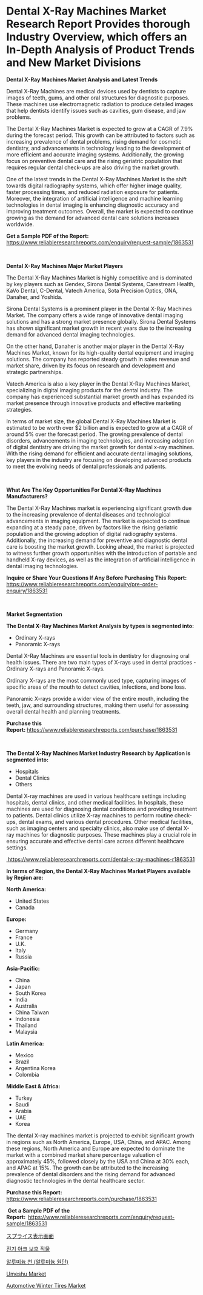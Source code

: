 <p><h1>Dental X-Ray Machines Market Research Report Provides thorough Industry Overview, which offers an In-Depth Analysis of Product Trends and New Market Divisions</h1></p><p><strong>Dental X-Ray Machines Market Analysis and Latest Trends</strong></p>
<p><p>Dental X-Ray Machines are medical devices used by dentists to capture images of teeth, gums, and other oral structures for diagnostic purposes. These machines use electromagnetic radiation to produce detailed images that help dentists identify issues such as cavities, gum disease, and jaw problems.</p><p>The Dental X-Ray Machines Market is expected to grow at a CAGR of 7.9% during the forecast period. This growth can be attributed to factors such as increasing prevalence of dental problems, rising demand for cosmetic dentistry, and advancements in technology leading to the development of more efficient and accurate imaging systems. Additionally, the growing focus on preventive dental care and the rising geriatric population that requires regular dental check-ups are also driving the market growth.</p><p>One of the latest trends in the Dental X-Ray Machines Market is the shift towards digital radiography systems, which offer higher image quality, faster processing times, and reduced radiation exposure for patients. Moreover, the integration of artificial intelligence and machine learning technologies in dental imaging is enhancing diagnostic accuracy and improving treatment outcomes. Overall, the market is expected to continue growing as the demand for advanced dental care solutions increases worldwide.</p></p>
<p><strong>Get a Sample PDF of the Report:&nbsp;</strong> <a href="https://www.reliableresearchreports.com/enquiry/request-sample/1863531">https://www.reliableresearchreports.com/enquiry/request-sample/1863531</a></p>
<p>&nbsp;</p>
<p><strong>Dental X-Ray Machines Major Market Players</strong></p>
<p><p>The Dental X-Ray Machines Market is highly competitive and is dominated by key players such as Gendex, Sirona Dental Systems, Carestream Health, KaVo Dental, C-Dental, Vatech America, Sota Precision Optics, ONA, Danaher, and Yoshida.</p><p>Sirona Dental Systems is a prominent player in the Dental X-Ray Machines Market. The company offers a wide range of innovative dental imaging solutions and has a strong market presence globally. Sirona Dental Systems has shown significant market growth in recent years due to the increasing demand for advanced dental imaging technologies.</p><p>On the other hand, Danaher is another major player in the Dental X-Ray Machines Market, known for its high-quality dental equipment and imaging solutions. The company has reported steady growth in sales revenue and market share, driven by its focus on research and development and strategic partnerships.</p><p>Vatech America is also a key player in the Dental X-Ray Machines Market, specializing in digital imaging products for the dental industry. The company has experienced substantial market growth and has expanded its market presence through innovative products and effective marketing strategies.</p><p>In terms of market size, the global Dental X-Ray Machines Market is estimated to be worth over $2 billion and is expected to grow at a CAGR of around 5% over the forecast period. The growing prevalence of dental disorders, advancements in imaging technologies, and increasing adoption of digital dentistry are driving the market growth for dental x-ray machines. With the rising demand for efficient and accurate dental imaging solutions, key players in the industry are focusing on developing advanced products to meet the evolving needs of dental professionals and patients.</p></p>
<p>&nbsp;</p>
<p><strong>What Are The Key Opportunities For Dental X-Ray Machines Manufacturers?</strong></p>
<p><p>The Dental X-Ray Machines market is experiencing significant growth due to the increasing prevalence of dental diseases and technological advancements in imaging equipment. The market is expected to continue expanding at a steady pace, driven by factors like the rising geriatric population and the growing adoption of digital radiography systems. Additionally, the increasing demand for preventive and diagnostic dental care is boosting the market growth. Looking ahead, the market is projected to witness further growth opportunities with the introduction of portable and handheld X-ray devices, as well as the integration of artificial intelligence in dental imaging technologies.</p></p>
<p><strong>Inquire or Share Your Questions If Any Before Purchasing This Report:</strong> <a href="https://www.reliableresearchreports.com/enquiry/pre-order-enquiry/1863531">https://www.reliableresearchreports.com/enquiry/pre-order-enquiry/1863531</a></p>
<p>&nbsp;</p>
<p><strong>Market Segmentation</strong></p>
<p><strong>The Dental X-Ray Machines Market Analysis by types is segmented into:</strong></p>
<p><ul><li>Ordinary X-rays</li><li>Panoramic X-rays</li></ul></p>
<p><p>Dental X-Ray Machines are essential tools in dentistry for diagnosing oral health issues. There are two main types of X-rays used in dental practices - Ordinary X-rays and Panoramic X-rays. </p><p>Ordinary X-rays are the most commonly used type, capturing images of specific areas of the mouth to detect cavities, infections, and bone loss. </p><p>Panoramic X-rays provide a wider view of the entire mouth, including the teeth, jaw, and surrounding structures, making them useful for assessing overall dental health and planning treatments.</p></p>
<p><strong>Purchase this Report:&nbsp;</strong><a href="https://www.reliableresearchreports.com/purchase/1863531">https://www.reliableresearchreports.com/purchase/1863531</a></p>
<p>&nbsp;</p>
<p><strong>The Dental X-Ray Machines Market Industry Research by Application is segmented into:</strong></p>
<p><ul><li>Hospitals</li><li>Dental Clinics</li><li>Others</li></ul></p>
<p><p>Dental X-ray machines are used in various healthcare settings including hospitals, dental clinics, and other medical facilities. In hospitals, these machines are used for diagnosing dental conditions and providing treatment to patients. Dental clinics utilize X-ray machines to perform routine check-ups, dental exams, and various dental procedures. Other medical facilities, such as imaging centers and specialty clinics, also make use of dental X-ray machines for diagnostic purposes. These machines play a crucial role in ensuring accurate and effective dental care across different healthcare settings.</p></p>
<p><a href="https://www.reliableresearchreports.com/dental-x-ray-machines-r1863531">&nbsp;https://www.reliableresearchreports.com/dental-x-ray-machines-r1863531</a></p>
<p><strong>In terms of Region, the Dental X-Ray Machines Market Players available by Region are:</strong></p>
<p>
    <p> <strong> North America: </strong>
        <ul>
            <li>United States</li>
            <li>Canada</li>
        </ul>
        </p> 
    <p> <strong> Europe: </strong>
        <ul>
            <li>Germany</li>
            <li>France</li>
            <li>U.K.</li>
            <li>Italy</li>
            <li>Russia</li>
        </ul>
        </p> 
    <p> <strong> Asia-Pacific: </strong>
        <ul>
            <li>China</li>
            <li>Japan</li>
            <li>South Korea</li>
            <li>India</li>
            <li>Australia</li>
            <li>China Taiwan</li>
            <li>Indonesia</li>
            <li>Thailand</li>
            <li>Malaysia</li>
        </ul>
        </p> 
    <p> <strong> Latin America: </strong>
        <ul>
            <li>Mexico</li>
            <li>Brazil</li>
            <li>Argentina Korea</li>
            <li>Colombia</li>
        </ul>
        </p> 
    <p> <strong> Middle East & Africa: </strong>
        <ul>
            <li>Turkey</li>
            <li>Saudi</li>
            <li>Arabia</li>
            <li>UAE</li>
            <li>Korea</li>
        </ul>
    </p>
    </p>
<p><p>The dental X-ray machines market is projected to exhibit significant growth in regions such as North America, Europe, USA, China, and APAC. Among these regions, North America and Europe are expected to dominate the market with a combined market share percentage valuation of approximately 45%, followed closely by the USA and China at 30% each, and APAC at 15%. The growth can be attributed to the increasing prevalence of dental disorders and the rising demand for advanced diagnostic technologies in the dental healthcare sector.</p></p>
<p><strong>Purchase this Report: </strong><a href="https://www.reliableresearchreports.com/purchase/1863531">https://www.reliableresearchreports.com/purchase/1863531</a></p>
<p>&nbsp;<strong>Get a Sample PDF of the Report:&nbsp;&nbsp;</strong><a href="https://www.reliableresearchreports.com/enquiry/request-sample/1863531">https://www.reliableresearchreports.com/enquiry/request-sample/1863531</a></p>
<p><strong></strong></p>
<p><p><a href="https://medium.com/@rexkhler2023/%E3%82%B9%E3%83%97%E3%83%A9%E3%82%A4%E3%82%B9%E3%83%87%E3%82%A3%E3%82%B9%E3%83%97%E3%83%AC%E3%82%A4%E3%82%B9%E3%82%AF%E3%83%AA%E3%83%BC%E3%83%B3%E3%81%AE%E5%B8%82%E5%A0%B4%E8%AA%BF%E6%9F%BB%E3%83%AC%E3%83%9D%E3%83%BC%E3%83%88-%E3%81%9D%E3%81%AE%E6%AD%B4%E5%8F%B2%E3%81%8A%E3%82%88%E3%81%B32024%E5%B9%B4%E3%81%8B%E3%82%892031%E5%B9%B4%E3%81%BE%E3%81%A7%E3%81%AE%E4%BA%88%E6%B8%AC-f45d1987f393">スプライス表示画面</a></p><p><a href="https://github.com/vdhdwjyp90142/Market-Research-Report-List-2/blob/main/2714190109895.md">전기 아크 보호 직물</a></p><p><a href="https://github.com/OwenHamiytll568745/Market-Research-Report-List-2/blob/main/1239202109896.md">알루미늄 천 (알루미늄 원단)</a></p><p><a href="https://issuu.com/reportprime-2/docs/umeshu-market-size-2030.pptx">Umeshu Market</a></p><p><a href="https://github.com/nancykennedykellievqfqt2/Market-Research-Report-List-2/blob/main/automotive-winter-tires-market.md">Automotive Winter Tires Market</a></p></p>